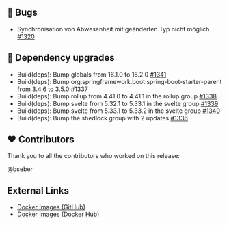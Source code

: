 ## 🐞 Bugs

- Synchronisation von Abwesenheit mit geänderten Typ nicht möglich [#1320](https://github.com/urlaubsverwaltung/zeiterfassung/issues/1320)

## 🔨 Dependency upgrades

- Build(deps): Bump globals from 16.1.0 to 16.2.0 [#1341](https://github.com/urlaubsverwaltung/zeiterfassung/pull/1341)
- Build(deps): Bump org.springframework.boot:spring-boot-starter-parent from 3.4.6 to 3.5.0 [#1337](https://github.com/urlaubsverwaltung/zeiterfassung/pull/1337)
- Build(deps): Bump rollup from 4.41.0 to 4.41.1 in the rollup group [#1338](https://github.com/urlaubsverwaltung/zeiterfassung/pull/1338)
- Build(deps): Bump svelte from 5.32.1 to 5.33.1 in the svelte group [#1339](https://github.com/urlaubsverwaltung/zeiterfassung/pull/1339)
- Build(deps): Bump svelte from 5.33.1 to 5.33.2 in the svelte group [#1340](https://github.com/urlaubsverwaltung/zeiterfassung/pull/1340)
- Build(deps): Bump the shedlock group with 2 updates [#1336](https://github.com/urlaubsverwaltung/zeiterfassung/pull/1336)

## ❤️ Contributors

Thank you to all the contributors who worked on this release:

@bseber
## External Links

- [Docker Images (GitHub)](https://github.com/urlaubsverwaltung/zeiterfassung/pkgs/container/zeiterfassung%2Fzeiterfassung)
- [Docker Images (Docker Hub)](https://hub.docker.com/r/urlaubsverwaltung/zeiterfassung)
